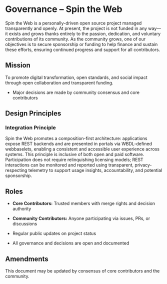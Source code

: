 
# Governance – Spin the Web

Spin the Web is a personally-driven open source project managed transparently and openly. At present, the project is not funded in any way—it exists and grows thanks entirely to the passion, dedication, and voluntary contributions of its community. As the community grows, one of our objectives is to secure sponsorship or funding to help finance and sustain these efforts, ensuring continued progress and support for all contributors.

## Mission
To promote digital transformation, open standards, and social impact through open collaboration and transparent funding.

- Major decisions are made by community consensus and core contributors

## Design Principles

### Integration Principle

Spin the Web promotes a composition-first architecture: applications expose REST backends and are presented in portals via WBDL-defined webbaselets, enabling a consistent and accessible user experience across systems. This principle is inclusive of both open and paid software. Participation does not require relinquishing licensing models; REST interactions can be monitored and reported using transparent, privacy-respecting telemetry to support usage insights, accountability, and potential sponsorship.

## Roles
- **Core Contributors:** Trusted members with merge rights and decision authority
- **Community Contributors:** Anyone participating via issues, PRs, or discussions

- Regular public updates on project status

- All governance and decisions are open and documented

## Amendments
This document may be updated by consensus of core contributors and the community.
